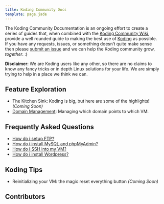 ```yaml
---
title: Koding Community Docs
template: page.jade
---
```



The Koding Community Documentation is an ongoing effort to create a series
of guides that, when combined with the
[Koding Community Wiki](https://github.com/koding/docs/wiki),
provide a well rounded guide to making the best use of
[Koding](https://koding.com) as possible.
If you have any requests, issues, or something doesn’t quite make sense
then please
[submit an issue](https://github.com/koding/docs/issues/new)
and we can help the Koding community grow, *together*. :)


**Disclaimer**: We are Koding users like any other, so there are no claims to
know any fancy tricks or in depth Linux solutions for your life. We are
simply trying to help in a place we think we can.



<a name="feature-exploration" class="anchor"></a>
## Feature Exploration

- The Kitchen Sink: Koding is big, but here are some of the highlights! *(Coming Soon)*
- [Domain Management](guides/domain-management/): Managing which domain points to which VM.



<a name="frequently-asked-questions" class="anchor"></a>
## Frequently Asked Questions

- [How do i setup FTP?](guides/setting-up-ftp/)
- [How do i install MySQL and phpMyAdmin?](guides/installing-mysql-phpmyadmin/)
- [How do i SSH into my VM?](guides/ssh-into-your-vm/)
- [How do i install Wordpress?](guides/installing-wordpress/)



<a name="koding-tips" class="anchor"></a>
## Koding Tips

- Reinitializing your VM: the magic reset everything button *(Coming Soon)*



<a name="credits" class="anchor"></a>
## Contributors


